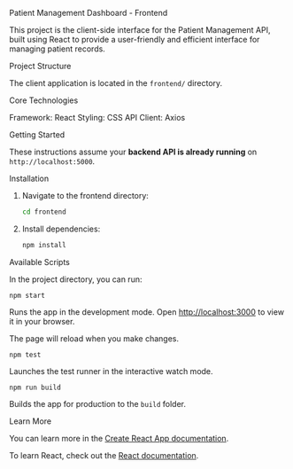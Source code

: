 Patient Management Dashboard - Frontend

This project is the client-side interface for the Patient Management API, built using React to provide a user-friendly and efficient interface for managing patient records.

Project Structure

The client application is located in the `frontend/` directory.

Core Technologies

Framework: React
Styling: CSS
API Client: Axios

Getting Started

These instructions assume your **backend API is already running** on `http://localhost:5000`.

Installation

1.  Navigate to the frontend directory:
    ```bash
    cd frontend
    ```
2.  Install dependencies:
    ```bash
    npm install
    ```

Available Scripts

In the project directory, you can run:

`npm start`

Runs the app in the development mode.
Open [http://localhost:3000](http://localhost:3000) to view it in your browser.

The page will reload when you make changes.

`npm test`

Launches the test runner in the interactive watch mode.

`npm run build`

Builds the app for production to the `build` folder.

Learn More

You can learn more in the [Create React App documentation](https://github.com/facebook/create-react-app).

To learn React, check out the [React documentation](https://reactjs.org/).